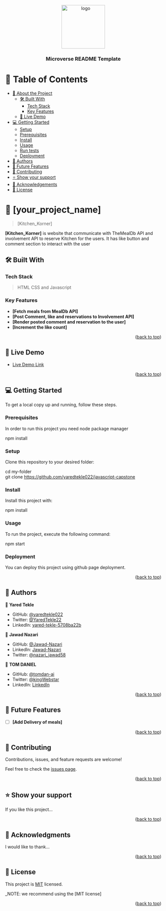 <a name="readme-top"></a>

<!--
HOW TO USE:
This is an example of how you may give instructions on setting up your project locally.

Modify this file to match your project and remove sections that don't apply.

REQUIRED SECTIONS:
- Table of Contents
- About the Project
  - Built With
  - Live Demo
- Getting Started
- Authors
- Future Features
- Contributing
- Show your support
- Acknowledgements
- License

OPTIONAL SECTIONS:
- FAQ

After you're finished please remove all the comments and instructions!
-->

<div align="center">
  <!-- You are encouraged to replace this logo with your own! Otherwise you can also remove it. -->
  <img src="murple_logo.png" alt="logo" width="140"  height="auto" />
  <br/>

  <h3><b>Microverse README Template</b></h3>

</div>

<!-- TABLE OF CONTENTS -->

# 📗 Table of Contents

- [📖 About the Project](#about-project)
  - [🛠 Built With](#built-with)
    - [Tech Stack](#tech-stack)
    - [Key Features](#key-features)
  - [🚀 Live Demo](#live-demo)
- [💻 Getting Started](#getting-started)
  - [Setup](#setup)
  - [Prerequisites](#prerequisites)
  - [Install](#install)
  - [Usage](#usage)
  - [Run tests](#run-tests)
  - [Deployment](#deployment)
- [👥 Authors](#authors)
- [🔭 Future Features](#future-features)
- [🤝 Contributing](#contributing)
- [⭐️ Show your support](#support)
- [🙏 Acknowledgements](#acknowledgements)
- [📝 License](#license)

<!-- PROJECT DESCRIPTION -->

# 📖 [your_project_name] <a name="about-project"></a>

> [Kitchen_Korner]

**[Kitchen_Korner]** is website that communicate with TheMealDb API and involvement API to reserve Kitchen for the users. It has like button and comment section to interact with the user

## 🛠 Built With <a name="built-with"></a>

### Tech Stack <a name="tech-stack"></a>

> HTML
> CSS and
> Javascript



<!-- Features -->

### Key Features <a name="key-features"></a>

- **[Fetch meals from MealDb API]**
- **[Post Comment, like and reservations to Involvement API]**
- **[Render posted comment and reservation to the user]**
- **[Increment the like count]**

<p align="right">(<a href="#readme-top">back to top</a>)</p>

<!-- LIVE DEMO -->

## 🚀 Live Demo <a name="live-demo"></a>


- [Live Demo Link](https://yaredtekle022.github.io/javascript-capstone/src/)

<p align="right">(<a href="#readme-top">back to top</a>)</p>

<!-- GETTING STARTED -->

## 💻 Getting Started <a name="getting-started"></a>


To get a local copy up and running, follow these steps.

### Prerequisites

In order to run this project you need node package manager<br>


 npm install 


### Setup

Clone this repository to your desired folder:


  cd my-folder<br>
  git clone https://github.com/yaredtekle022/javascript-capstone



### Install

Install this project with:<br>

  npm install


### Usage

To run the project, execute the following command:<br>


  npm start


### Deployment

You can deploy this project using github page deployment.

<p align="right">(<a href="#readme-top">back to top</a>)</p>

<!-- AUTHORS -->

## 👥 Authors <a name="authors"></a>

👤 **Yared Tekle**

- GitHub: [@yaredtekle022](https://github.com/yaredtekle022)
- Twitter: [@YaredTekle22](https://twitter.com/YaredTekle22)
- LinkedIn: [yared-tekle-5708ba22b](https://www.linkedin.com/in/yared-tekle-5708ba22b/)

👤 **Jawad Nazari**

- GitHub: [@Jawad-Nazari](https://github.com/Jawad-Nazari)
- LinkedIn: [Jawad-Nazari](https://www.linkedin.com/in/Jawad-)
- Twitter: [@nazari_jawad58](https://twitter.com/nazari_jawad58)

👤 **TOM DANIEL**

- GitHub: [@tomdan-ai](https://github.com/tomdan-ai)
- Twitter: [@kingWebstar](https://twitter.com/tomudoh1)
- LinkedIn: [LinkedIn](https://linkedin.com/in/https://www.linkedin.com/in/tom-udoh-a89046256/)

<p align="right">(<a href="#readme-top">back to top</a>)</p>

<!-- FUTURE FEATURES -->

## 🔭 Future Features <a name="future-features"></a>

- [ ] **[Add Delivery of meals]**

<p align="right">(<a href="#readme-top">back to top</a>)</p>

<!-- CONTRIBUTING -->

## 🤝 Contributing <a name="contributing"></a>

Contributions, issues, and feature requests are welcome!

Feel free to check the [issues page](../../issues/).

<p align="right">(<a href="#readme-top">back to top</a>)</p>

<!-- SUPPORT -->

## ⭐️ Show your support <a name="support"></a>


If you like this project...

<p align="right">(<a href="#readme-top">back to top</a>)</p>

<!-- ACKNOWLEDGEMENTS -->

## 🙏 Acknowledgments <a name="acknowledgements"></a>


I would like to thank...

<p align="right">(<a href="#readme-top">back to top</a>)</p>


<!-- LICENSE -->

## 📝 License <a name="license"></a>

This project is [MIT](./MIT.md) licensed.

_NOTE: we recommend using the [MIT license]

<p align="right">(<a href="#readme-top">back to top</a>)</p>